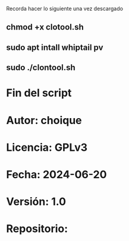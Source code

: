 Recorda hacer lo siguiente una vez descargado 

## chmod +x clotool.sh
## sudo apt intall whiptail pv
## sudo ./clontool.sh
# Fin del script
# Autor: choique
# Licencia: GPLv3
# Fecha: 2024-06-20
# Versión: 1.0
# Repositorio:
